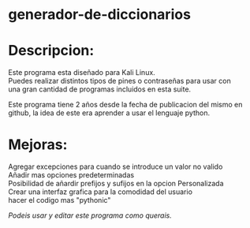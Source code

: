 # generador-de-diccionarios



																		                                        		
# Descripcion: 		

Este programa esta diseñado para Kali Linux.                      	        
Puedes realizar distintos tipos de pines o contraseñas para usar con    		
una gran cantidad de programas incluidos en esta suite.                     

Este programa tiene 2 años desde la fecha de publicacion del mismo en       
github, la idea de este era aprender a usar el lenguaje python.	           	

# Mejoras:	

Agregar excepciones para cuando se introduce un valor no valido			        
Añadir mas opciones predeterminadas							                      			
Posibilidad de añardir prefijos y sufijos en la opcion Personalizada        
Crear una interfaz grafica para la comodidad del usuario		            		
hacer el codigo mas "pythonic"										                        	



*Podeis usar y editar este programa como querais.*
